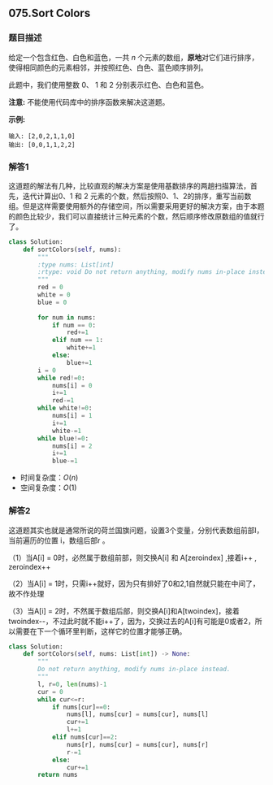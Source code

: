 ## 075.Sort Colors

### 题目描述

给定一个包含红色、白色和蓝色，一共 *n* 个元素的数组，**原地**对它们进行排序，使得相同颜色的元素相邻，并按照红色、白色、蓝色顺序排列。

此题中，我们使用整数 0、 1 和 2 分别表示红色、白色和蓝色。

**注意:**
不能使用代码库中的排序函数来解决这道题。

**示例:**

```
输入: [2,0,2,1,1,0]
输出: [0,0,1,1,2,2]
```



### 解答1

​	这道题的解法有几种，比较直观的解决方案是使用基数排序的两趟扫描算法，首先，迭代计算出0、1 和 2 元素的个数，然后按照0、1、2的排序，重写当前数组。但是这样需要使用额外的存储空间，所以需要采用更好的解决方案，由于本题的颜色比较少，我们可以直接统计三种元素的个数，然后顺序修改原数组的值就行了。

```python
class Solution:
    def sortColors(self, nums):
        """
        :type nums: List[int]
        :rtype: void Do not return anything, modify nums in-place instead.
        """
        red = 0
        white = 0
        blue = 0
        
        for num in nums:
            if num == 0:
                red+=1
            elif num == 1:
                white+=1
            else:
                blue+=1
        i = 0
        while red!=0:
            nums[i] = 0
            i+=1
            red-=1
        while white!=0:
            nums[i] = 1
            i+=1
            white-=1
        while blue!=0:
            nums[i] = 2
            i+=1
            blue-=1
```

- 时间复杂度：$O(n)$
- 空间复杂度：$O(1)$ 



### 解答2

​	这道题其实也就是通常所说的荷兰国旗问题，设置3个变量，分别代表数组前部l，当前遍历的位置 i，数组后部r 。

（1）当A[i] = 0时，必然属于数组前部，则交换A[i] 和 A[zeroindex] ,接着i++ , zeroindex++  

（2）当A[i] = 1时，只需i++就好，因为只有排好了0和2,1自然就只能在中间了，故不作处理  

（3）当A[i] = 2时，不然属于数组后部，则交换A[i]和A[twoindex]，接着twoindex--，不过此时就不能i++了，因为，交换过去的A[i]有可能是0或者2，所以需要在下一个循环里判断，这样它的位置才能够正确。

```python
class Solution:
    def sortColors(self, nums: List[int]) -> None:
        """
        Do not return anything, modify nums in-place instead.
        """
        l, r=0, len(nums)-1
        cur = 0
        while cur<=r:
            if nums[cur]==0:
                nums[l], nums[cur] = nums[cur], nums[l]
                cur+=1
                l+=1
            elif nums[cur]==2:
                nums[r], nums[cur] = nums[cur], nums[r]
                r-=1
            else:
                cur+=1
        return nums
```

